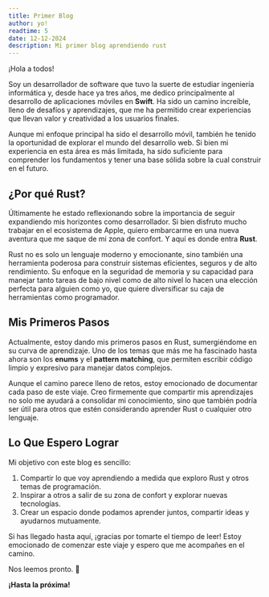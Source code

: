 ```yaml
---
title: Primer Blog
author: yo!
readtime: 5
date: 12-12-2024
description: Mi primer blog aprendiendo rust
---
```


¡Hola a todos!

Soy un desarrollador de software que tuvo la suerte de estudiar ingeniería informática y, desde hace ya tres años, me dedico principalmente al desarrollo de aplicaciones móviles en **Swift**. Ha sido un camino increíble, lleno de desafíos y aprendizajes, que me ha permitido crear experiencias que llevan valor y creatividad a los usuarios finales.

Aunque mi enfoque principal ha sido el desarrollo móvil, también he tenido la oportunidad de explorar el mundo del desarrollo web. Si bien mi experiencia en esta área es más limitada, ha sido suficiente para comprender los fundamentos y tener una base sólida sobre la cual construir en el futuro.

## ¿Por qué Rust?

Últimamente he estado reflexionando sobre la importancia de seguir expandiendo mis horizontes como desarrollador. Si bien disfruto mucho trabajar en el ecosistema de Apple, quiero embarcarme en una nueva aventura que me saque de mi zona de confort. Y aquí es donde entra **Rust**.

Rust no es solo un lenguaje moderno y emocionante, sino también una herramienta poderosa para construir sistemas eficientes, seguros y de alto rendimiento. Su enfoque en la seguridad de memoria y su capacidad para manejar tanto tareas de bajo nivel como de alto nivel lo hacen una elección perfecta para alguien como yo, que quiere diversificar su caja de herramientas como programador.

## Mis Primeros Pasos

Actualmente, estoy dando mis primeros pasos en Rust, sumergiéndome en su curva de aprendizaje. Uno de los temas que más me ha fascinado hasta ahora son los **enums** y el **pattern matching**, que permiten escribir código limpio y expresivo para manejar datos complejos.

Aunque el camino parece lleno de retos, estoy emocionado de documentar cada paso de este viaje. Creo firmemente que compartir mis aprendizajes no solo me ayudará a consolidar mi conocimiento, sino que también podría ser útil para otros que estén considerando aprender Rust o cualquier otro lenguaje.

## Lo Que Espero Lograr

Mi objetivo con este blog es sencillo:

1. Compartir lo que voy aprendiendo a medida que exploro Rust y otros temas de programación.
2. Inspirar a otros a salir de su zona de confort y explorar nuevas tecnologías.
3. Crear un espacio donde podamos aprender juntos, compartir ideas y ayudarnos mutuamente.

Si has llegado hasta aquí, ¡gracias por tomarte el tiempo de leer! Estoy emocionado de comenzar este viaje y espero que me acompañes en el camino.

Nos leemos pronto. 🚀

**¡Hasta la próxima!**
